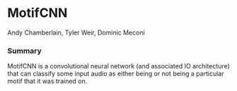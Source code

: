 # MotifCNN

Andy Chamberlain, Tyler Weir, Dominic Meconi

### Summary

MotifCNN is a convolutional neural network (and associated IO architecture) that can classify some input audio as either being or not being a particular motif that it was trained on.